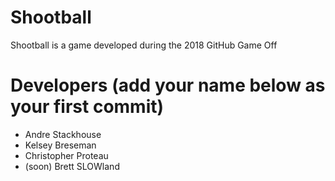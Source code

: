 # Shootball
Shootball is a game developed during the 2018 GitHub Game Off

# Developers (add your name below as your first commit)
* Andre Stackhouse
* Kelsey Breseman
* Christopher Proteau
* (soon) Brett SLOWland
